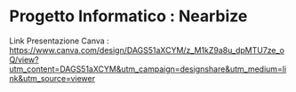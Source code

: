 # Progetto Informatico : Nearbize
Link Presentazione Canva : https://www.canva.com/design/DAGS51aXCYM/z_M1kZ9a8u_dpMTU7ze_oQ/view?utm_content=DAGS51aXCYM&utm_campaign=designshare&utm_medium=link&utm_source=viewer
